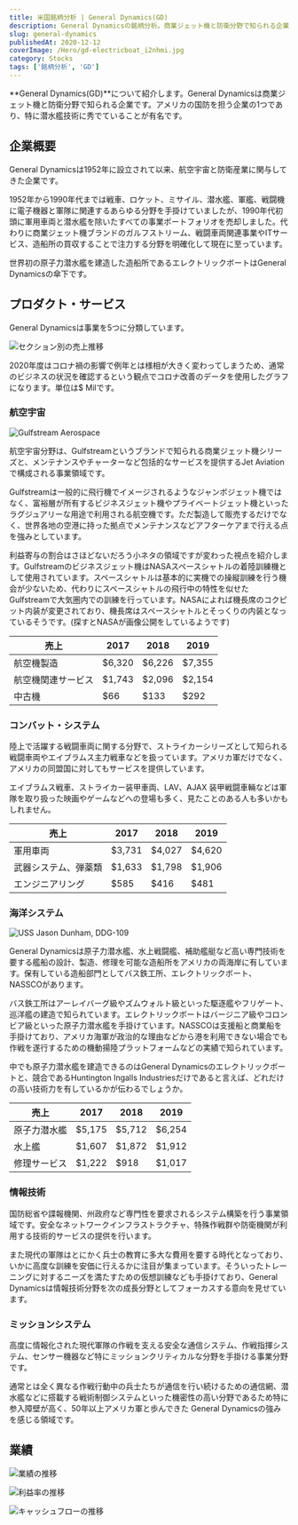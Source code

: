 ```yaml
---
title: 米国銘柄分析 | General Dynamics(GD)
description: General Dynamicsの銘柄分析。商業ジェット機と防衛分野で知られる企業。アメリカの国防を担う企業の1つであり、原子力潜水艦など特に潜水艦技術に秀でていることが有名。
slug: general-dynamics
publishedAt: 2020-12-12
coverImage: /Hero/gd-electricboat_i2nhmi.jpg
category: Stocks
tags: ['銘柄分析', 'GD']
---
```


**General Dynamics(GD)**について紹介します。General Dynamicsは商業ジェット機と防衛分野で知られる企業です。アメリカの国防を担う企業の1つであり、特に潜水艦技術に秀でていることが有名です。

## 企業概要

General Dynamicsは1952年に設立されて以来、航空宇宙と防衛産業に関与してきた企業です。

1952年から1990年代までは戦車、ロケット、ミサイル、潜水艦、軍艦、戦闘機に電子機器と軍隊に関連するあらゆる分野を手掛けていましたが、1990年代初頭に軍用車両と潜水艦を除いたすべての事業ポートフォリオを売却しました。代わりに商業ジェット機ブランドのガルフストリーム、戦闘車両関連事業やITサービス、造船所の買収することで注力する分野を明確化して現在に至っています。

世界初の原子力潜水艦を建造した造船所であるエレクトリックボートはGeneral Dynamicsの傘下です。

## プロダクト・サービス

General Dynamicsは事業を5つに分類しています。

![セクション別の売上推移](/Stocks/gd-sections_uxspma.png)

2020年度はコロナ禍の影響で例年とは様相が大きく変わってしまうため、通常のビジネスの状況を確認するという観点でコロナ改善のデータを使用したグラフになります。単位は$ Milです。

### 航空宇宙

![Gulfstream Aerospace](/Stocks/gulfstream-image_pvtyek.jpg)

航空宇宙分野は、Gulfstreamというブランドで知られる商業ジェット機シリーズと、メンテナンスやチャーターなど包括的なサービスを提供するJet Aviationで構成される事業領域です。

Gulfstreamは一般的に飛行機でイメージされるようなジャンボジェット機ではなく、富裕層が所有するビジネスジェット機やプライベートジェット機といったラグジュアリーな用途で利用される航空機です。ただ製造して販売するだけでなく、世界各地の空港に持った拠点でメンテナンスなどアフターケアまで行える点を強みとしています。

利益寄与の割合はさほどないだろう小ネタの領域ですが変わった視点を紹介します。Gulfstreamのビジネスジェット機はNASAスペースシャトルの着陸訓練機として使用されています。スペースシャトルは基本的に実機での操縦訓練を行う機会が少ないため、代わりにスペースシャトルの飛行中の特性を似せたGulfstreamで大気圏内での訓練を行っています。NASAによれば機長席のコクピット内装が変更されており、機長席はスペースシャトルとそっくりの内装となっているそうです。(探すとNASAが画像公開をしているようです)

| 売上               | 2017   | 2018   | 2019   |
| ------------------ | ------ | ------ | ------ |
| 航空機製造         | $6,320 | $6,226 | $7,355 |
| 航空機関連サービス | $1,743 | $2,096 | $2,154 |
| 中古機             | $66    | $133   | $292   |

### コンバット・システム

陸上で活躍する戦闘車両に関する分野で、ストライカーシリーズとして知られる戦闘車両やエイブラムス主力戦車などを扱っています。アメリカ軍だけでなく、アメリカの同盟国に対してもサービスを提供しています。

エイブラムス戦車、ストライカー装甲車両、LAV、AJAX 装甲戦闘車輛などは軍隊を取り扱った映画やゲームなどへの登場も多く、見たことのある人も多いかもしれません。

| 売上                 | 2017   | 2018   | 2019   |
| -------------------- | ------ | ------ | ------ |
| 軍用車両             | $3,731 | $4,027 | $4,620 |
| 武器システム、弾薬類 | $1,633 | $1,798 | $1,906 |
| エンジニアリング     | $585   | $416   | $481   |

### 海洋システム

![USS Jason Dunham, DDG-109](/Stocks/bathIronWorks-DDG_109_ewqncf.jpg)

General Dynamicsは原子力潜水艦、水上戦闘艦、補助艦艇など高い専門技術を要する艦船の設計、製造、修理を可能な造船所をアメリカの両海岸に有しています。保有している造船部門としてバス鉄工所、エレクトリックボート、NASSCOがあります。

バス鉄工所はアーレイバーグ級やズムウォルト級といった駆逐艦やフリゲート、巡洋艦の建造で知られています。エレクトリックボートはバージニア級やコロンビア級といった原子力潜水艦を手掛けています。NASSCOは支援船と商業船を手掛けており、アメリカ海軍が政治的な理由などから港を利用できない場合でも作戦を遂行するための機動揚陸プラットフォームなどの実績で知られています。

中でも原子力潜水艦を建造できるのはGeneral Dynamicsのエレクトリックボートと、競合であるHuntington Ingalls Industriesだけであると言えば、どれだけの高い技術力を有しているかが伝わるでしょうか。

| 売上         | 2017   | 2018   | 2019   |
| ------------ | ------ | ------ | ------ |
| 原子力潜水艦 | $5,175 | $5,712 | $6,254 |
| 水上艦       | $1,607 | $1,872 | $1,912 |
| 修理サービス | $1,222 | $918   | $1,017 |

### 情報技術

国防総省や諜報機関、州政府など専門性を要求されるシステム構築を行う事業領域です。安全なネットワークインフラストラクチャ、特殊作戦群や防衛機関が利用する技術的サービスの提供を行います。

また現代の軍隊はとにかく兵士の教育に多大な費用を要する時代となっており、いかに高度な訓練を安価に行えるかに注目が集まっています。そういったトレーニングに対するニーズを満たすための仮想訓練なども手掛けており、General Dynamicsは情報技術分野を次の成長分野としてフォーカスする意向を見せています。

### ミッションシステム

高度に情報化された現代軍隊の作戦を支える安全な通信システム、作戦指揮システム、センサー機器など特にミッションクリティカルな分野を手掛ける事業分野です。

通常とは全く異なる作戦行動中の兵士たちが通信を行い続けるための通信網、潜水艦などに搭載する戦術制御システムといった機密性の高い分野であるため特に参入障壁が高く、50年以上アメリカ軍と歩んできた General Dynamicsの強みを感じる領域です。

## 業績

![業績の推移](/Stocks/gd-revenue_vedk3p.png)

![利益率の推移](/Stocks/gd-margin_jxr1bj.png)

![キャッシュフローの推移](/Stocks/gd-cf_jthefi.png)
